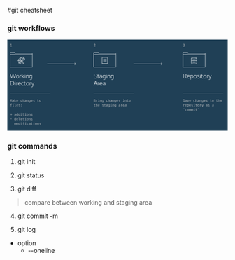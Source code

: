 #git cheatsheet

### git workflows

![image of git work space](./git_workingspace.png)

### git commands

1. git init

2. git status

3. git diff <filename>
>compare between working and staging area

4. git commit -m <comment>

5. git log
* option
    * --oneline
